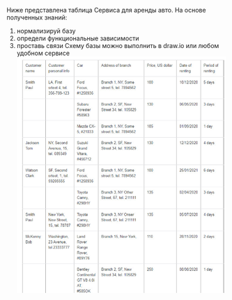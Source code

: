 Ниже представлена таблица Сервиса для аренды авто.
На основе полученных знаний:
1. нормализируй базу
2. определи функциональные зависимости
3. проставь связи 
Схему базы можно выполнить в draw.io или любом удобном сервисе
![Table](https://github.com/vkhalaim/nix_python_course/blob/master/img/table_task_10.jpg)